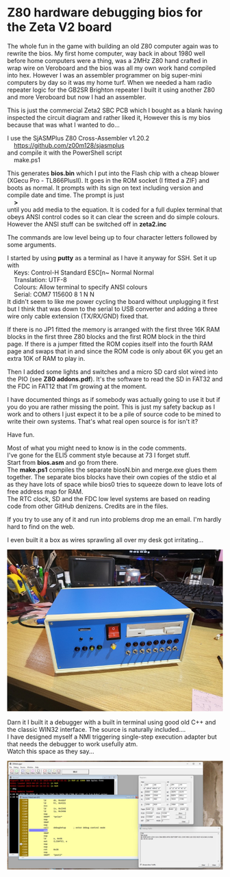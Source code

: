 ﻿# Z80 hardware debugging bios for the Zeta V2 board

The whole fun in the game with building an old Z80 computer again was to
rewrite the bios. My first home computer, way back in about 1980 well before
home computers were a thing, was a 2MHz Z80 hand crafted in wrap wire on
Veroboard and the bios was all my own work hand compiled into hex. However I
was an assembler programmer on big super-mini computers by day so it was my
home turf. When we needed a ham radio repeater logic for the GB2SR Brighton
repeater I built it using another Z80 and more Veroboard but now I had an
assembler.

This is just the commercial Zeta2 SBC PCB which I bought as a blank having
inspected the circuit diagram and rather liked it, However this is my bios
because that was what I wanted to do...

I use the SjASMPlus Z80 Cross-Assembler v1.20.2  
&nbsp;&nbsp;&nbsp;&nbsp;https://github.com/z00m128/sjasmplus  
and compile it with the PowerShell script  
&nbsp;&nbsp;&nbsp;&nbsp;make.ps1

This generates **bios.bin** which I put into the Flash chip with a cheap
blower (XGecu Pro - TL866PlusII). It goes in the ROM socket (I fitted a ZIF)
and boots as normal. It prompts with its sign on text including version and
compile date and time. The prompt is just   
&nbsp;&nbsp;&nbsp;&nbsp;**\>**   
until you add media to the equation. It is coded for a full duplex terminal
that obeys ANSI control codes so it can clear the screen and do simple colours.
However the ANSI stuff can be switched off in **zeta2.inc**

The commands are low level being up to four character letters followed by some
arguments.

I started by using **putty** as a terminal as I have it anyway for SSH. Set it
up with  
&nbsp;&nbsp;&nbsp;&nbsp;Keys: Control-H Standard ESC[n~ Normal Normal  
&nbsp;&nbsp;&nbsp;&nbsp;Translation: UTF-8  
&nbsp;&nbsp;&nbsp;&nbsp;Colours: Allow terminal to specify ANSI colours  
&nbsp;&nbsp;&nbsp;&nbsp;Serial: COM7 115600 8 1 N N  
It didn't seem to like me power cycling the board without unplugging it first
but I think that was down to the serial to USB converter and adding a three 
wire only cable extension (TX/RX/GND) fixed that.

If there is no JP1 fitted the memory is arranged with the first three 16K RAM
blocks in the first three Z80 blocks and the first ROM block in the third page.
If there is a jumper fitted the ROM copies itself into the fourth RAM page and
swaps that in and since the ROM code is only about 6K you get an extra 10K of
RAM to play in.

Then I added some lights and switches and a micro SD card slot wired into the
PIO (see **Z80 addons.pdf**). It's the software to read the SD in FAT32 and the
FDC in FAT12 that I'm growing at the moment.

I have documented things as if somebody was actually going to use it but if you
do you are rather missing the point. This is just my safety backup as I work
and to others I just expect it to be a pile of source code to be mined to write
their own systems. That's what real open source is for isn't it?

Have fun.

Most of what you might need to know is in the code comments.  
I've gone for the ELI5 comment style because at 73 I forget stuff.  
Start from **bios.asm** and go from there.  
The **make.ps1** compiles the separate biosN.bin and merge.exe glues them
together. The separate bios blocks have their own copies of the stdio et al as
they have lots of space while bios0 tries to squeeze down to leave lots of free
address map for RAM.  
The RTC clock, SD and the FDC low level systems are based on reading code from
other GitHub denizens. Credits are in the files.

If you try to use any of it and run into problems drop me an email. I'm hardly
hard to find on the web.

I even built it a box as wires sprawling all over my desk got irritating...

![Box](/box.jpg)

Darn it I built it a debugger with a built in terminal using good old C++ and
the classic WIN32 interface. The source is naturally included....  
I have designed myself a NMI triggering single-step execution adapter but that
needs the debugger to work usefully atm.  
Watch this space as they say...  

![Debugger screen shot](/debugger.jpg)
